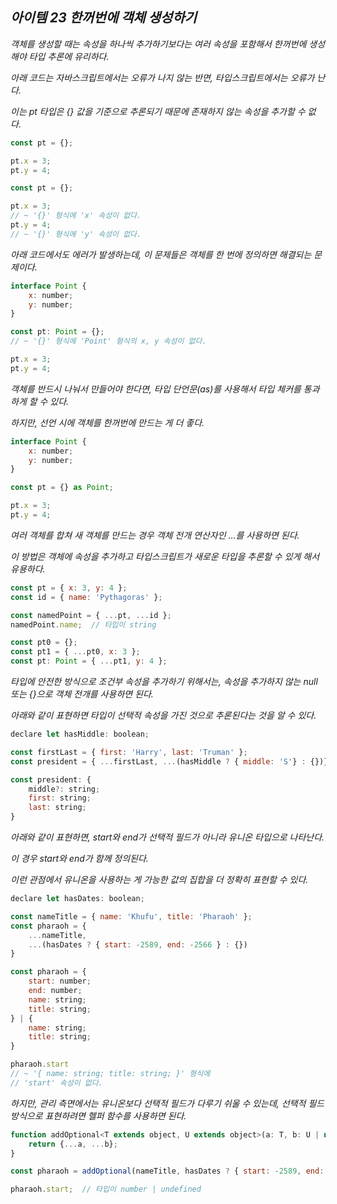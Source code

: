 ## *아이템 23 한꺼번에 객체 생성하기*

*객체를 생성할 때는 속성을 하나씩 추가하기보다는 여러 속성을 포함해서 한꺼번에 생성해야 타입 추론에 유리하다.*

*아래 코드는 자바스크립트에서는 오류가 나지 않는 반면, 타입스크립트에서는 오류가 난다.*

*이는 pt 타입은 {} 값을 기준으로 추론되기 때문에 존재하지 않는 속성을 추가할 수 없다.*

```jsx
const pt = {};

pt.x = 3;
pt.y = 4;
```

```jsx
const pt = {};

pt.x = 3;
// ~ '{}' 형식에 'x' 속성이 없다.
pt.y = 4;
// ~ '{}' 형식에 'y' 속성이 없다.
```

*아래 코드에서도 에러가 발생하는데, 이 문제들은 객체를 한 번에 정의하면 해결되는 문제이다.*

```jsx
interface Point {
    x: number;
    y: number;
}

const pt: Point = {};
// ~ '{}' 형식에 'Point' 형식의 x, y 속성이 없다.

pt.x = 3;
pt.y = 4;
```

*객체를 반드시 나눠서 만들어야 한다면, 타입 단언문(as)를 사용해서 타입 체커를 통과하게 할 수 있다.*

*하지만, 선언 시에 객체를 한꺼번에 만드는 게 더 좋다.*

```jsx
interface Point {
    x: number;
    y: number;
}

const pt = {} as Point;

pt.x = 3;
pt.y = 4;
```

*여러 객체를 합쳐 새 객체를 만드는 경우 객체 전개 연산자인 …를 사용하면 된다.*

*이 방법은 객체에 속성을 추가하고 타입스크립트가 새로운 타입을 추론할 수 있게 해서 유용하다.*

```jsx
const pt = { x: 3, y: 4 };
const id = { name: 'Pythagoras' };

const namedPoint = { ...pt, ...id };
namedPoint.name;  // 타입이 string
```

```jsx
const pt0 = {};
const pt1 = { ...pt0, x: 3 };
const pt: Point = { ...pt1, y: 4 };
```

*타입에 안전한 방식으로 조건부 속성을 추가하기 위해서는, 속성을 추가하지 않는 null 또는 {}으로 객체 전개를 사용하면 된다.*

*아래와 같이 표현하면 타입이 선택적 속성을 가진 것으로 추론된다는 것을 알 수 있다.*

```jsx
declare let hasMiddle: boolean;

const firstLast = { first: 'Harry', last: 'Truman' };
const president = { ...firstLast, ...(hasMiddle ? { middle: 'S'} : {})};
```

```jsx
const president: {
	middle?: string;
	first: string;
	last: string;
}
```

*아래와 같이 표현하면, start와 end가 선택적 필드가 아니라 유니온 타입으로 나타난다.*

*이 경우 start와 end가 함께 정의된다.*

*이런 관점에서 유니온을 사용하는 게 가능한 값의 집합을 더 정확히 표현할 수 있다.*

```jsx
declare let hasDates: boolean;

const nameTitle = { name: 'Khufu', title: 'Pharaoh' };
const pharaoh = {
    ...nameTitle,
    ...(hasDates ? { start: -2589, end: -2566 } : {})
}
```

```jsx
const pharaoh = {
	start: number;
	end: number;
	name: string;
	title: string;
} | {
	name: string;
	title: string;
}
```

```jsx
pharaoh.start
// ~ '{ name: string; title: string; }' 형식에 
// 'start' 속성이 없다.
```

*하지만, 관리 측면에서는 유니온보다 선택적 필드가 다루기 쉬울 수 있는데, 선택적 필드 방식으로 표현하려면 헬퍼 함수를 사용하면 된다.*

```jsx
function addOptional<T extends object, U extends object>(a: T, b: U | null): T & Partial<U> {
    return {...a, ...b};
}

const pharaoh = addOptional(nameTitle, hasDates ? { start: -2589, end: -2566 } : null);

pharaoh.start;  // 타입이 number | undefined
```